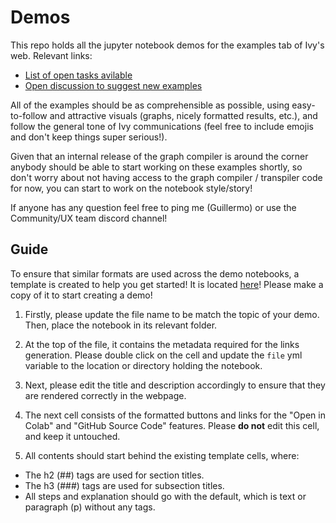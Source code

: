 # Demos

This repo holds all the jupyter notebook demos for the examples tab of Ivy's web. Relevant links:
- [List of open tasks avilable](https://github.com/unifyai/demos/issues/2) 
- [Open discussion to suggest new examples](https://github.com/unifyai/demos/issues/1)

All of the examples should be as comprehensible as possible, using easy-to-follow and attractive visuals (graphs, nicely formatted results, etc.), and follow the general tone of Ivy communications (feel free to include emojis and don't keep things super serious!).

Given that an internal release of the graph compiler is around the corner anybody should be able to start working on these examples shortly, so don't worry about not having access to the graph compiler / transpiler code for now, you can start to work on the notebook style/story!

If anyone has any question feel free to ping me (Guillermo) or use the Community/UX team discord channel!

## Guide

To ensure that similar formats are used across the demo notebooks, a template is created to help you get started! It is located [here](assets/template.ipynb)! Please make a copy of it to start creating a demo!

1. Firstly, please update the file name to be match the topic of your demo. Then, place the notebook in its relevant folder.

2. At the top of the file, it contains the metadata required for the links generation. Please double click on the cell and update the `file` yml variable to the location or directory holding the notebook.

3. Next, please edit the title and description accordingly to ensure that they are rendered correctly in the webpage.

4. The next cell consists of the formatted buttons and links for the "Open in Colab" and "GitHub Source Code" features. Please **do not** edit this cell, and keep it untouched.

5. All contents should start behind the existing template cells, where:
- The h2 (##) tags are used for section titles.
- The h3 (###) tags are used for subsection titles.
- All steps and explanation should go with the default, which is text or paragraph (p) without any tags.